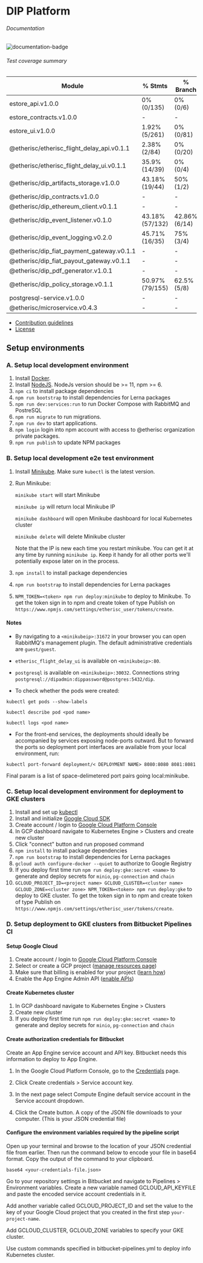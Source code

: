 # DIP Platform

###### Documentation
![documentation-badge](https://img.shields.io/badge/Documentation-53.3%25%20%28218%2F409%29-yellow.svg)

###### Test coverage summary

Module         | % Stmts       | % Branch      | % Funcs       | % Lines
-------------- | --------------| --------------| --------------| --------------
estore_api.v1.0.0 | 0% (0/135) | 0% (0/6) | 0% (0/29) | 0% (0/135)
estore_contracts.v1.0.0 | - | - | - | -
estore_ui.v1.0.0 | 1.92% (5/261) | 0% (0/81) | 2.33% (1/43) | 2.06% (5/243)
@etherisc/etherisc_flight_delay_api.v0.1.1 | 2.38% (2/84) | 0% (0/20) | 3.33% (1/30) | 2.86% (2/70)
@etherisc/etherisc_flight_delay_ui.v0.1.1 | 35.9% (14/39) | 0% (0/4) | 30.77% (4/13) | 40% (14/35)
@etherisc/dip_artifacts_storage.v1.0.0 | 43.18% (19/44) | 50% (1/2) | 33.33% (3/9) | 48.72% (19/39)
@etherisc/dip_contracts.v1.0.0 | - | - | - | -
@etherisc/dip_ethereum_client.v0.1.1 | - | - | - | -
@etherisc/dip_event_listener.v0.1.0 | 43.18% (57/132) | 42.86% (6/14) | 44.44% (12/27) | 45.9% (56/122)
@etherisc/dip_event_logging.v0.2.0 | 45.71% (16/35) | 75% (3/4) | 54.55% (6/11) | 51.61% (16/31)
@etherisc/dip_fiat_payment_gateway.v0.1.1 | - | - | - | -
@etherisc/dip_fiat_payout_gateway.v0.1.1 | - | - | - | -
@etherisc/dip_pdf_generator.v1.0.1 | - | - | - | -
@etherisc/dip_policy_storage.v0.1.1 | 50.97% (79/155) | 62.5% (5/8) | 41.46% (17/41) | 55.24% (79/143)
postgresql-service.v1.0.0 | - | - | - | -
@etherisc/microservice.v0.4.3 | - | - | - | -
[endOfCoverageTable]: #



* [Contribution guidelines](CONTRIBUTION.md)
* [License](LICENSE)

## Setup environments

### A. Setup local development environment
1. Install [Docker](https://docs.docker.com/install/#supported-platforms).
2. Install [NodeJS](https://nodejs.org/en/). NodeJs version should be >= 11, npm >= 6.
3. `npm ci` to install package dependencies
4. `npm run bootstrap` to install dependencies for Lerna packages
5. `npm run dev:services:run` to run Docker Compose with RabbitMQ and PostreSQL
6. `npm run migrate` to run migrations.
7. `npm run dev` to start applications.
8. `npm login` login into npm account with access to @etherisc organization private packages.
9. `npm run publish` to update NPM packages

### B. Setup local development e2e test environment
1. Install [Minikube](https://kubernetes.io/docs/tasks/tools/install-minikube/). Make sure `kubectl` is the latest version.
2. Run Minikube:

    `minikube start` will start Minikube
    
    `minikube ip` will return local Minikube IP
    
    `minikube dashboard` will open Minikube dashboard for local Kubernetes cluster
    
    `minikube delete` will delete Minikube cluster

    Note that the IP is new each time you restart minikube. You can get it at any time by running `minikube ip`.
    Keep it handy for all other ports we'll potentially expose later on in the process.
3. `npm install` to install package dependencies

4. `npm run bootstrap` to install dependencies for Lerna packages

5. `NPM_TOKEN=<token> npm run deploy:minikube` to deploy to Minikube. To get the token sign in to npm and create token of type Publish on `https://www.npmjs.com/settings/etherisc_user/tokens/create`.

#### Notes
- By navigating to a `<minikubeip>:31672` in your browser you can open RabbitMQ's management plugin. The default administrative credentials are `guest/guest`.

- `etherisc_flight_delay_ui` is available on `<minikubeip>:80`.

- `postgresql` is available on `<minikubeip>:30032`. Connections string `postgresql://dipadmin:dippassword@postgres:5432/dip`.

- To check whether the pods were created:

`kubectl get pods --show-labels`

`kubectl describe pod <pod name>`

`kubectl logs <pod name>`

- For the front-end services, the deployments should ideally be accompanied by services exposing node-ports outward. 
But to forward the ports so deployment port interfaces are available from your local environment, run:

`kubectl port-forward deployment/< DEPLOYMENT NAME> 8080:8080 8081:8081`

Final param is a list of space-delimetered port pairs going local:minikube.
    
    
### C. Setup local development environment for deployment to GKE clusters
1. Install and set up [kubectl](https://kubernetes.io/docs/tasks/tools/install-kubectl/)
2. Install and initialize [Google Cloud SDK](https://cloud.google.com/sdk/docs/quickstarts)
3. Create account / login to [Google Cloud Platform Console](https://console.cloud.google.com)
4. In GCP dashboard navigate to Kubernetes Engine > Clusters and create new cluster
5. Click "connect" button and run proposed command
6. `npm install` to install package dependencies
7. `npm run bootstrap` to install dependencies for Lerna packages
8. `gcloud auth configure-docker --quiet` to authorize to Google Registry
9. If you deploy first time run `npm run deploy:gke:secret <name>` to generate and deploy secrets for `minio`, `pg-connection` and `chain`
10. `GCLOUD_PROJECT_ID=<project name> GCLOUD_CLUSTER=<cluster name> GCLOUD_ZONE=<cluster zone> NPM_TOKEN=<token> npm run deploy:gke` to deploy to GKE cluster.  To get the token sign in to npm and create token of type Publish on `https://www.npmjs.com/settings/etherisc_user/tokens/create`.

### D. Setup deployment to GKE clusters from Bitbucket Pipelines CI

#### Setup Google Cloud
1. Create account / login to [Google Cloud Platform Console](https://console.cloud.google.com)
2. Select or create a GCP project ([manage resources page](https://console.cloud.google.com/cloud-resource-manager))
3. Make sure that billing is enabled for your project ([learn how](https://cloud.google.com/billing/docs/how-to/modify-project))
4. Enable the App Engine Admin API ([enable APIs](https://console.cloud.google.com/flows/enableapi?apiid=appengine))

#### Create Kubernetes cluster
1. In GCP dashboard navigate to Kubernetes Engine > Clusters
2. Create new cluster
3. If you deploy first time run `npm run deploy:gke:secret <name>` to generate and deploy secrets for `minio`, `pg-connection` and `chain`

#### Create authorization credentials for Bitbucket
Create an App Engine service account and API key. Bitbucket needs this information to deploy to App Engine.

1. In the Google Cloud Platform Console, go to the [Credentials](https://console.cloud.google.com/apis/credentials) page.

2. Click Create credentials > Service account key.

3. In the next page select Compute Engine default service account in the Service account dropdown.

4. Click the Create button. A copy of the JSON file downloads to your computer. (This is your JSON credential file)

#### Configure the environment variables required by the pipeline script
Open up your terminal and browse to the location of your JSON credential file from earlier. Then run the command below to encode your file in base64 format. Copy the output of the command to your clipboard.

`base64 <your-credentials-file.json>`

Go to your repository settings in Bitbucket and navigate to Pipelines > Environment variables. Create a new variable named GCLOUD_API_KEYFILE and paste the encoded service account credentials in it.

Add another variable called GCLOUD_PROJECT_ID and set the value to the key of your Google Cloud project that you created in the first step `your-project-name`.

Add GCLOUD_CLUSTER, GCLOUD_ZONE variables to specify your GKE cluster.

Use custom commands specified in bitbucket-pipelines.yml to deploy info Kubernetes cluster.

